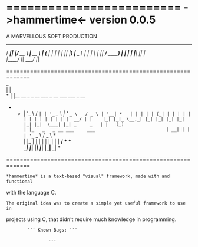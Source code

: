﻿=========================
->hammertime<- version 0.0.5
=========================
A MARVELLOUS SOFT PRODUCTION

   _____  _______  ____   _____  
  / ____||__   __|/ __ \ |  __ \ 
 | (___     | |  | |  | || |__) |
  \___ \    | |  | |  | ||  ___/ 
  ____) |   | |  | |__| || |     
 |_____/    |_|   \____/ |_|     
                                 
=============================================================                                 
         _                                                                                    
        | |                                                  
    *   | |__     __ _   _ __ ___    _ __ ___     ___   _ __ 
   * *  | '_ \   / _` | | '_ ` _ \  | '_ ` _ \   / _ \ | '__|
    *   | | | | | (_| | | | | | | | | | | | | | |  __/ | |   
        |_| |_|_ \__,_| |_| |_| |_| |_| |_| |_|  \___| |_|
  _     _  
 | |   (_)                                            
 | |_   _   _ __ ___     ___                          
 | __| | | | '_ ` _ \   / _ \   *                       
 | |_  | | | | | | | | |  __/  * *                        
  \__| |_| |_| |_| |_|  \___|   *                      
                                                      
                                                      
=============================================================

	*hammertime* is a text-based "visual" framework, made with and functional
with the language C.

	The original idea was to create a simple yet useful framework to use in
projects using C, that didn't require much knowledge in programming.



            ´´´ Known Bugs: ```

	                ---  
		  



